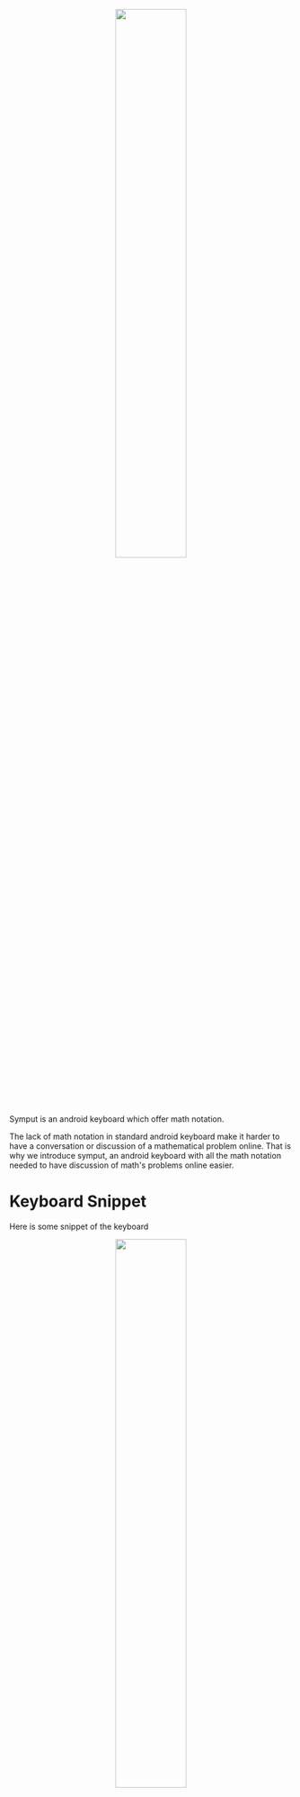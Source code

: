 <p align="center">
  <img src="https://user-images.githubusercontent.com/66249947/114860738-4aebbe00-9de4-11eb-863f-bc2c7e815911.png" width="50%">
</p>

Symput is an android keyboard which offer math notation.

The lack of math notation in standard android keyboard make it harder to have a conversation or discussion of a mathematical problem online.
That is why we introduce symput, an android keyboard with all the math notation needed to have discussion of math's problems online easier.

# Keyboard Snippet
Here is some snippet of the keyboard
<p align="center">
  <img src="https://user-images.githubusercontent.com/66249947/114856878-8932ae80-9ddf-11eb-9544-c3decef4f149.jpg" width="50%">
</p>
<p align="center">
  <img src="https://user-images.githubusercontent.com/66249947/114856719-57214c80-9ddf-11eb-9936-7bc81ec4a016.jpg" width="50%">
</p>
<p align="center">
  <img src="https://user-images.githubusercontent.com/66249947/114856818-791acf00-9ddf-11eb-938d-bfb70a958b7c.jpg" width="50%">
</p>



# License
MIT License

Copyright (c) 2018 AmosGwa

Permission is hereby granted, free of charge, to any person obtaining a copy of this software and associated documentation files (the "Software"), to deal in the Software without restriction, including without limitation the rights to use, copy, modify, merge, publish, distribute, sublicense, and/or sell copies of the Software, and to permit persons to whom the Software is furnished to do so, subject to the following conditions:

The above copyright notice and this permission notice shall be included in all copies or substantial portions of the Software.

THE SOFTWARE IS PROVIDED "AS IS", WITHOUT WARRANTY OF ANY KIND, EXPRESS OR IMPLIED, INCLUDING BUT NOT LIMITED TO THE WARRANTIES OF MERCHANTABILITY, FITNESS FOR A PARTICULAR PURPOSE AND NONINFRINGEMENT. IN NO EVENT SHALL THE AUTHORS OR COPYRIGHT HOLDERS BE LIABLE FOR ANY CLAIM, DAMAGES OR OTHER LIABILITY, WHETHER IN AN ACTION OF CONTRACT, TORT OR OTHERWISE, ARISING FROM, OUT OF OR IN CONNECTION WITH THE SOFTWARE OR THE USE OR OTHER DEALINGS IN THE SOFTWARE.
